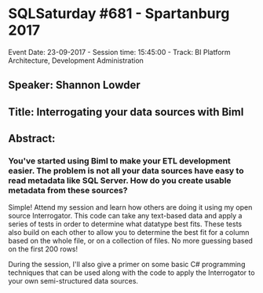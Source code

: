 # SQLSaturday #681 - Spartanburg 2017
Event Date: 23-09-2017 - Session time: 15:45:00 - Track: BI Platform Architecture, Development  Administration
## Speaker: Shannon Lowder
## Title: Interrogating your data sources with Biml
## Abstract:
### You've started using Biml to make your ETL development easier.   The problem is not all your data sources have easy to read metadata like SQL Server.  How do you create usable metadata from these sources?

Simple!  Attend my session and learn how others are doing it using my open source Interrogator.  This code can take any text-based data and apply a series of tests in order to determine what datatype best fits.  These tests also build on each other to allow you to determine the best fit for a column based on the whole file, or on a collection of files.  No more guessing based on the first 200 rows!

During the session, I'll also give a primer on some basic C# programming techniques that can be used along with the code to apply the Interrogator to your own semi-structured data sources.
